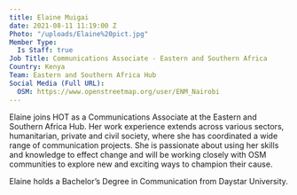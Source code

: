 ```yaml
---
title: Elaine Muigai
date: 2021-08-11 11:19:00 Z
Photo: "/uploads/Elaine%20pict.jpg"
Member Type:
  Is Staff: true
Job Title: Communications Associate - Eastern and Southern Africa
Country: Kenya
Team: Eastern and Southern Africa Hub
Social Media (Full URL):
  OSM: https://www.openstreetmap.org/user/ENM_Nairobi
---
```


Elaine joins HOT as a Communications Associate at the Eastern and Southern Africa Hub. Her work experience extends across various sectors, humanitarian, private and civil society, where she has coordinated a wide range of communication projects. She is passionate about using her skills and knowledge to effect change and will be working closely with OSM communities to explore new and exciting ways to champion their cause.

Elaine holds a Bachelor’s Degree in Communication from Daystar University.